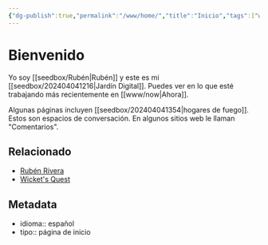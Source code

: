 ```yaml
---
{"dg-publish":true,"permalink":"/www/home/","title":"Inicio","tags":["www","gardenEntry"],"created":"2024-03-15T13:37:19.140-06:00","updated":"2024-04-04T17:29:29.239-06:00"}
---
```


# Bienvenido
Yo soy [[seedbox/Rubén\|Rubén]] y este es mi [[seedbox/202404041216\|Jardín Digital]]. Puedes ver en lo que esté trabajando más recientemente en [[www/now\|Ahora]].

Algunas páginas incluyen [[seedbox/202404041354\|hogares de fuego]]. Estos son espacios de conversación. En algunos sitios web le llaman "Comentarios".
## Relacionado

- [Rubén Rivera](https://rubenrivera.mx)
- [Wicket's Quest](https://wicket.quest) 

## Metadata
- idioma:: español
- tipo:: página de inicio


